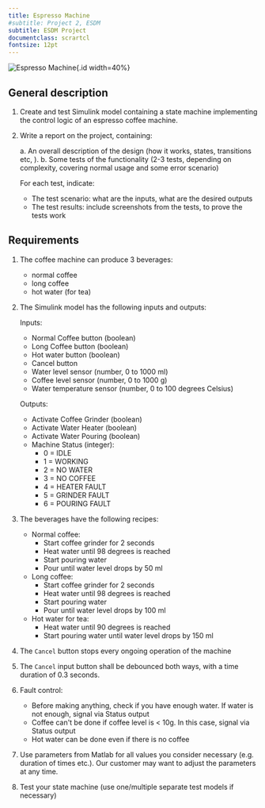 ```yaml
---
title: Espresso Machine
#subtitle: Project 2, ESDM
subtitle: ESDM Project
documentclass: scrartcl
fontsize: 12pt
---
```


![Espresso Machine](img/EspressoMachine.jpg){.id width=40%}

## General description

1. Create and test Simulink model containing a state machine implementing the control logic of an espresso coffee machine.

2. Write a report on the project, containing:

   a. An overall description of the design (how it works, states, transitions etc, ).
   b. Some tests of the functionality (2-3 tests, depending on complexity, covering normal usage and some error scenario)

      For each test, indicate:

      - The test scenario: what are the inputs, what are the desired outputs
      - The test results: include screenshots from the tests, to prove the tests work

## Requirements

1. The coffee machine can produce 3 beverages:
   - normal coffee
   - long coffee
   - hot water (for tea)

1. The Simulink model has the following inputs and outputs:

    Inputs:
    - Normal Coffee button (boolean)
    - Long Coffee button (boolean)
    - Hot water button (boolean)
    - Cancel button
    - Water level sensor (number, 0 to 1000 ml)
    - Coffee level sensor (number, 0 to 1000 g)
    - Water temperature sensor (number, 0 to 100 degrees Celsius)

    Outputs:
    - Activate Coffee Grinder (boolean)
    - Activate Water Heater (boolean)
    - Activate Water Pouring (boolean)
    - Machine Status (integer):
        - 0 = IDLE
        - 1 = WORKING
        - 2 = NO WATER
        - 3 = NO COFFEE
        - 4 = HEATER FAULT
        - 5 = GRINDER FAULT
        - 6 = POURING FAULT

1. The beverages have the following recipes:
   - Normal coffee:
       - Start coffee grinder for 2 seconds
       - Heat water until 98 degrees is reached
       - Start pouring water
       - Pour until water level drops by 50 ml
   - Long coffee:
       - Start coffee grinder for 2 seconds
       - Heat water until 98 degrees is reached
       - Start pouring water
       - Pour until water level drops by 100 ml
   - Hot water for tea:
       - Heat water until 90 degrees is reached
       - Start pouring water until water level drops by 150 ml

1. The `Cancel` button stops every ongoing operation of the machine

1. The `Cancel` input button shall be debounced both ways, with a time duration of 0.3 seconds.

1. Fault control:
    - Before making anything, check if you have enough water. If water is not enough, signal via Status output
    - Coffee can't be done if coffee level is < 10g. In this case, signal via Status output
    - Hot water can be done even if there is no coffee

1. Use parameters from Matlab for all values you consider necessary (e.g. duration of times etc.).
Our customer may want to adjust the parameters at any time.

1. Test your state machine (use one/multiple separate test models if necessary)
